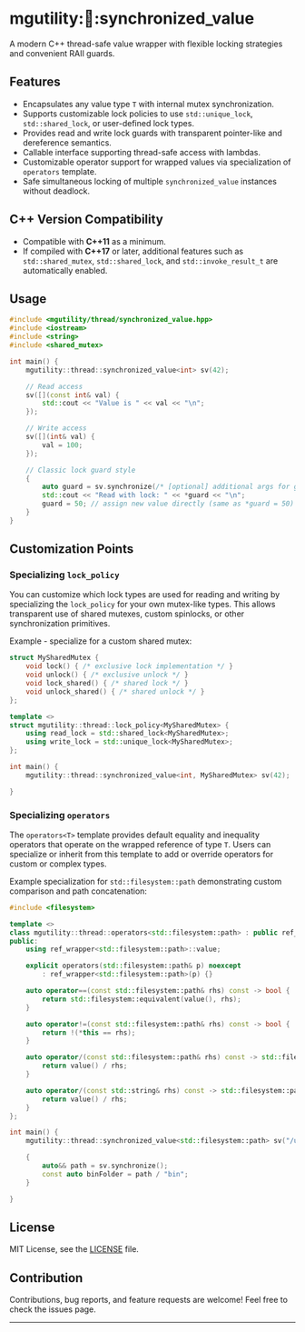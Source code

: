 # mgutility::thread::synchronized_value

A modern C++ thread-safe value wrapper with flexible locking strategies and convenient RAII guards.

## Features

- Encapsulates any value type `T` with internal mutex synchronization.
- Supports customizable lock policies to use `std::unique_lock`, `std::shared_lock`, or user-defined lock types.
- Provides read and write lock guards with transparent pointer-like and dereference semantics.
- Callable interface supporting thread-safe access with lambdas.
- Customizable operator support for wrapped values via specialization of `operators` template.
- Safe simultaneous locking of multiple `synchronized_value` instances without deadlock.

## C++ Version Compatibility

- Compatible with **C++11** as a minimum.
- If compiled with **C++17** or later, additional features such as `std::shared_mutex`, `std::shared_lock`, and `std::invoke_result_t` are automatically enabled.

## Usage

```c++
#include <mgutility/thread/synchronized_value.hpp>
#include <iostream>
#include <string>
#include <shared_mutex>

int main() {
    mgutility::thread::synchronized_value<int> sv(42);

    // Read access
    sv([](const int& val) {
        std::cout << "Value is " << val << "\n";
    });

    // Write access
    sv([](int& val) {
        val = 100;
    });

    // Classic lock guard style
    {
        auto guard = sv.synchronize(/* [optional] additional args for guard object like std::adopt_lock_t{} etc. */);
        std::cout << "Read with lock: " << *guard << "\n";
        guard = 50; // assign new value directly (same as *guard = 50)
    }
}
```

## Customization Points

### Specializing `lock_policy`

You can customize which lock types are used for reading and writing by specializing the `lock_policy` for your own mutex-like types. This allows transparent use of shared mutexes, custom spinlocks, or other synchronization primitives.

Example - specialize for a custom shared mutex:

```c++
struct MySharedMutex {
    void lock() { /* exclusive lock implementation */ }
    void unlock() { /* exclusive unlock */ }
    void lock_shared() { /* shared lock */ }
    void unlock_shared() { /* shared unlock */ }
};

template <>
struct mgutility::thread::lock_policy<MySharedMutex> {
    using read_lock = std::shared_lock<MySharedMutex>;
    using write_lock = std::unique_lock<MySharedMutex>;
};

int main() {
    mgutility::thread::synchronized_value<int, MySharedMutex> sv(42);

}

```

### Specializing `operators`

The `operators<T>` template provides default equality and inequality operators that operate on the wrapped reference of type `T`. Users can specialize or inherit from this template to add or override operators for custom or complex types.

Example specialization for `std::filesystem::path` demonstrating custom comparison and path concatenation:

```c++
#include <filesystem>

template <>
class mgutility::thread::operators<std::filesystem::path> : public ref_wrapper<std::filesystem::path> {
public:
    using ref_wrapper<std::filesystem::path>::value;

    explicit operators(std::filesystem::path& p) noexcept
        : ref_wrapper<std::filesystem::path>(p) {}

    auto operator==(const std::filesystem::path& rhs) const -> bool {
        return std::filesystem::equivalent(value(), rhs);
    }

    auto operator!=(const std::filesystem::path& rhs) const -> bool {
        return !(*this == rhs);
    }

    auto operator/(const std::filesystem::path& rhs) const -> std::filesystem::path& {
        return value() / rhs;
    }

    auto operator/(const std::string& rhs) const -> std::filesystem::path& {
        return value() / rhs;
    }
};

int main() {
    mgutility::thread::synchronized_value<std::filesystem::path> sv("/usr/local");

    {
        auto&& path = sv.synchronize();
        const auto binFolder = path / "bin";
    }

}
```

## License

MIT License, see the [LICENSE](LICENSE) file.

## Contribution

Contributions, bug reports, and feature requests are welcome! Feel free to check the issues page.

---
